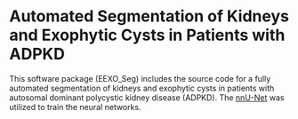 ﻿# Automated Segmentation of Kidneys and Exophytic Cysts in Patients with ADPKD

This software package (EEXO_Seg) includes the source code for a fully automated segmentation of kidneys and exophytic cysts in patients with autosomal dominant polycystic kidney disease (ADPKD). The [nnU-Net](https://github.com/MIC-DKFZ/nnUNet) was utilized to train the neural networks.
